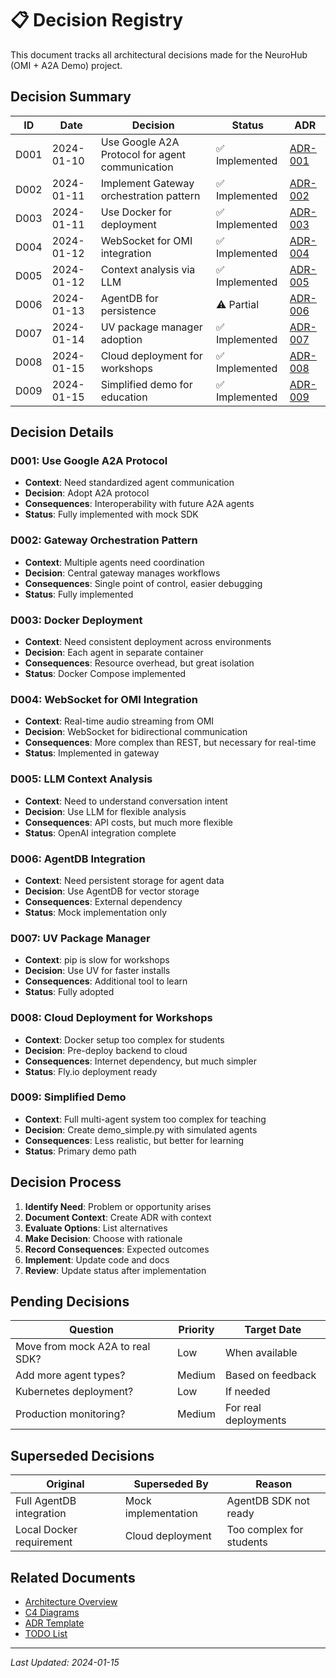 # 📋 Decision Registry

This document tracks all architectural decisions made for the NeuroHub (OMI + A2A Demo) project.

## Decision Summary

| ID | Date | Decision | Status | ADR |
|----|------|----------|--------|-----|
| D001 | 2024-01-10 | Use Google A2A Protocol for agent communication | ✅ Implemented | [ADR-001](docs/adr/001-use-a2a-protocol.md) |
| D002 | 2024-01-11 | Implement Gateway orchestration pattern | ✅ Implemented | [ADR-002](docs/adr/002-agent-orchestration-pattern.md) |
| D003 | 2024-01-11 | Use Docker for deployment | ✅ Implemented | [ADR-003](docs/adr/003-docker-deployment.md) |
| D004 | 2024-01-12 | WebSocket for OMI integration | ✅ Implemented | [ADR-004](docs/adr/004-websocket-omi-integration.md) |
| D005 | 2024-01-12 | Context analysis via LLM | ✅ Implemented | [ADR-005](docs/adr/005-llm-context-analysis.md) |
| D006 | 2024-01-13 | AgentDB for persistence | ⚠️ Partial | [ADR-006](docs/adr/006-agentdb-integration.md) |
| D007 | 2024-01-14 | UV package manager adoption | ✅ Implemented | [ADR-007](docs/adr/007-uv-package-manager.md) |
| D008 | 2024-01-15 | Cloud deployment for workshops | ✅ Implemented | [ADR-008](docs/adr/008-cloud-deployment.md) |
| D009 | 2024-01-15 | Simplified demo for education | ✅ Implemented | [ADR-009](docs/adr/009-simplified-demo.md) |

## Decision Details

### D001: Use Google A2A Protocol
- **Context**: Need standardized agent communication
- **Decision**: Adopt A2A protocol
- **Consequences**: Interoperability with future A2A agents
- **Status**: Fully implemented with mock SDK

### D002: Gateway Orchestration Pattern
- **Context**: Multiple agents need coordination
- **Decision**: Central gateway manages workflows
- **Consequences**: Single point of control, easier debugging
- **Status**: Fully implemented

### D003: Docker Deployment
- **Context**: Need consistent deployment across environments
- **Decision**: Each agent in separate container
- **Consequences**: Resource overhead, but great isolation
- **Status**: Docker Compose implemented

### D004: WebSocket for OMI Integration
- **Context**: Real-time audio streaming from OMI
- **Decision**: WebSocket for bidirectional communication
- **Consequences**: More complex than REST, but necessary for real-time
- **Status**: Implemented in gateway

### D005: LLM Context Analysis
- **Context**: Need to understand conversation intent
- **Decision**: Use LLM for flexible analysis
- **Consequences**: API costs, but much more flexible
- **Status**: OpenAI integration complete

### D006: AgentDB Integration
- **Context**: Need persistent storage for agent data
- **Decision**: Use AgentDB for vector storage
- **Consequences**: External dependency
- **Status**: Mock implementation only

### D007: UV Package Manager
- **Context**: pip is slow for workshops
- **Decision**: Use UV for faster installs
- **Consequences**: Additional tool to learn
- **Status**: Fully adopted

### D008: Cloud Deployment for Workshops
- **Context**: Docker setup too complex for students
- **Decision**: Pre-deploy backend to cloud
- **Consequences**: Internet dependency, but much simpler
- **Status**: Fly.io deployment ready

### D009: Simplified Demo
- **Context**: Full multi-agent system too complex for teaching
- **Decision**: Create demo_simple.py with simulated agents
- **Consequences**: Less realistic, but better for learning
- **Status**: Primary demo path

## Decision Process

1. **Identify Need**: Problem or opportunity arises
2. **Document Context**: Create ADR with context
3. **Evaluate Options**: List alternatives
4. **Make Decision**: Choose with rationale
5. **Record Consequences**: Expected outcomes
6. **Implement**: Update code and docs
7. **Review**: Update status after implementation

## Pending Decisions

| Question | Priority | Target Date |
|----------|----------|-------------|
| Move from mock A2A to real SDK? | Low | When available |
| Add more agent types? | Medium | Based on feedback |
| Kubernetes deployment? | Low | If needed |
| Production monitoring? | Medium | For real deployments |

## Superseded Decisions

| Original | Superseded By | Reason |
|----------|---------------|---------|
| Full AgentDB integration | Mock implementation | AgentDB SDK not ready |
| Local Docker requirement | Cloud deployment | Too complex for students |

## Related Documents

- [Architecture Overview](docs/architecture/README.md)
- [C4 Diagrams](docs/architecture/c4-diagrams.md)
- [ADR Template](docs/adr/template.md)
- [TODO List](TODO.md)

---

*Last Updated: 2024-01-15*
